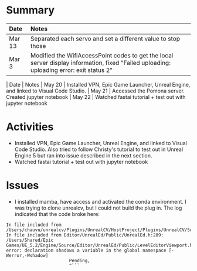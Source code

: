 # Summary
| Date   | Notes
| :----- | :-------------------------------
| Mar 13 | Separated each servo and set a different value to stop those
| Mar 3 | Modified the WifiAccessPoint codes to get the local server display information, fixed "Failed uploading: uploading error: exit status 2" 


| Date   | Notes
| May 20 | Installed VPN, Epic Game Launcher, Unreal Engine, and linked to Visual Code Studio.
| May 21 | Accessed the Pomona server. Created jupyter notebook
| May 22 | Watched fastai tutorial + test out with jupyter notebook

# Activities
* Installed VPN, Epic Game Launcher, Unreal Engine, and linked to Visual Code Studio. Also tried to follow Christy's tutorial to test out in Unreal Engine 5 but ran into issue described in the next section.
* Watched fastai tutorial + test out with jupyter notebook

# Issues
* I installed mamba, have access and activated the conda environment. I was trying to clone unrealcv, but I could not build the plug in. The log indicated that the code broke here:
```/Users/chauvu/unrealcv/Plugins/UnrealCV/HostProject/Plugins/UnrealCV/Intermediate/Build/Mac/arm64/UnrealEditor/Development/UnrealCV/Module.UnrealCV.cpp:24:
In file included from /Users/chauvu/unrealcv/Plugins/UnrealCV/HostProject/Plugins/UnrealCV/Source/UnrealCV/Private/UE4CVServer.cpp:13:
In file included from Editor/UnrealEd/Public/UnrealEd.h:289:
/Users/Shared/Epic Games/UE_5.2/Engine/Source/Editor/UnrealEd/Public/LevelEditorViewport.h:81:4: error: declaration shadows a variable in the global namespace [-Werror,-Wshadow]
                        Pending,
                        ^```
